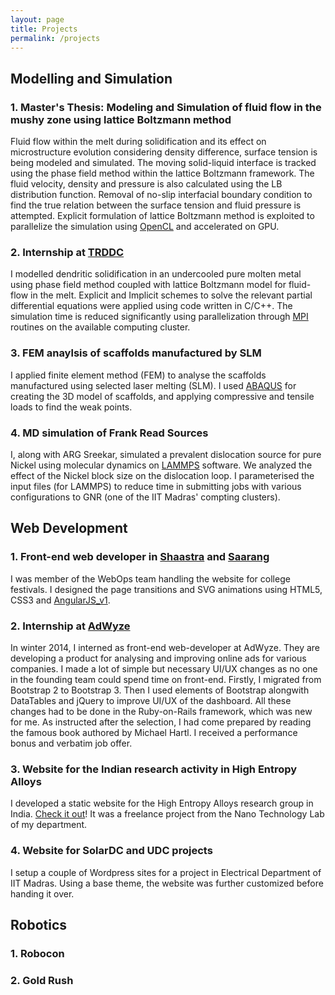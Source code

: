 ```yaml
---
layout: page
title: Projects
permalink: /projects
---
```


## Modelling and Simulation

### 1. Master's Thesis: Modeling and Simulation of fluid flow in the mushy zone using lattice Boltzmann method
Fluid flow within the melt during solidification and its effect on microstructure evolution considering density difference, surface tension is being modeled and simulated. The moving solid-liquid interface is tracked using the phase field method within the lattice Boltzmann framework. The fluid velocity, density and pressure is also calculated using the LB distribution function. Removal of no-slip interfacial boundary condition to find the true relation between the surface tension and fluid pressure is attempted. Explicit formulation of lattice Boltzmann method is exploited to parallelize the simulation using [OpenCL](https://www.khronos.org/opencl/) and accelerated on GPU.

### 2. Internship at [TRDDC](https://en.wikipedia.org/wiki/Tata_Research_Development_and_Design_Centre)
I modelled dendritic solidification in an undercooled pure molten metal using phase field method coupled with lattice Boltzmann model for fluid-flow in the melt. Explicit and Implicit schemes to solve the relevant partial differential equations were applied using code written in C/C++. The simulation time is reduced significantly using parallelization through [MPI](https://www.open-mpi.org/) routines on the available computing cluster.

### 3. FEM anaylsis of scaffolds manufactured by SLM 
I applied finite element method (FEM) to analyse the scaffolds manufactured using selected laser melting (SLM). I used [ABAQUS](http://www.3ds.com/products-services/simulia/products/abaqus/) for creating the 3D model of scaffolds, and applying compressive and tensile loads to find the weak points.

### 4. MD simulation of Frank Read Sources
I, along with ARG Sreekar, simulated a prevalent dislocation source for pure Nickel using molecular dynamics on [LAMMPS](http://lammps.sandia.gov/) software. We analyzed the effect of the Nickel block size on the dislocation loop. I parameterised the input files (for LAMMPS) to reduce time in submitting jobs with various configurations to GNR (one of the IIT Madras' compting clusters).

## Web Development

### 1. Front-end web developer in [Shaastra](http://shaastra.org/) and [Saarang](http://saarang.org/)
I was member of the WebOps team handling the website for college festivals. I designed the page transitions and SVG animations using HTML5, CSS3 and [AngularJS_v1](https://angularjs.org/).

### 2. Internship at [AdWyze](https://adwyze.com)
In winter 2014, I interned as front-end web-developer at AdWyze. They are developing a product for analysing and improving online ads for various companies. I made a lot of simple but necessary UI/UX changes as no one in the founding team could spend time on front-end. Firstly, I migrated from Bootstrap 2 to Bootstrap 3. Then I used elements of Bootstrap alongwith DataTables and jQuery to improve UI/UX of the dashboard. All these changes had to be done in the Ruby-on-Rails framework, which was new for me. As instructed after the selection, I had come prepared by reading the famous book authored by Michael Hartl. I received a performance bonus and verbatim job offer.

### 3. Website for the Indian research activity in High Entropy Alloys
I developed a static website for the High Entropy Alloys research group in India. [Check it out](https://mme.iitm.ac.in/hea/)! It was a freelance project from the Nano Technology Lab of my department.

### 4. Website for SolarDC and UDC projects
I setup a couple of Wordpress sites for a project in Electrical Department of IIT Madras. Using a base theme, the website was further customized before handing it over.

## Robotics

### 1. Robocon

### 2. Gold Rush